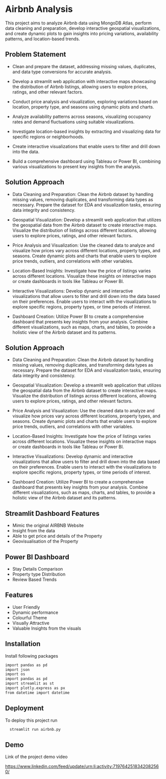 
# Airbnb Analysis

This project aims to analyze Airbnb data using MongoDB Atlas, perform data cleaning and preparation, develop interactive geospatial visualizations, and create dynamic plots to gain insights into pricing variations, availability patterns, and location-based trends.


## Problem Statement

- Clean and prepare the dataset, addressing missing values, duplicates, and data type conversions for accurate analysis.

- Develop a streamlit web application with interactive maps showcasing the distribution of Airbnb listings, allowing users to explore prices, ratings, and other relevant factors.
- Conduct price analysis and visualization, exploring variations based on location, property type, and seasons using dynamic plots and charts.
- Analyze availability patterns across seasons, visualizing occupancy rates and demand fluctuations using suitable visualizations.
- Investigate location-based insights by extracting and visualizing data for specific regions or neighborhoods.
- Create interactive visualizations that enable users to filter and drill down into the data.
- Build a comprehensive dashboard using Tableau or Power BI, combining various visualizations to present key insights from the analysis.

## Solution Approach

-  Data Cleaning and Preparation: Clean the Airbnb dataset by handling missing values, removing duplicates, and transforming data types as necessary. Prepare the dataset for EDA and visualization tasks, ensuring data integrity and consistency.

- Geospatial Visualization: Develop a streamlit web application that utilizes  the geospatial data from the Airbnb dataset to create interactive maps. Visualize the distribution of listings across different locations, allowing users to explore prices, ratings, and other relevant factors.

- Price Analysis and Visualization: Use the cleaned data to analyze and visualize how prices vary across different locations, property types, and seasons. Create dynamic plots and charts that enable users to explore price trends, outliers, and correlations with other variables.

- Location-Based Insights: Investigate how the price of listings varies across different locations.  Visualize these insights on interactive maps or create dashboards in tools like Tableau or Power BI.

- Interactive Visualizations: Develop dynamic and interactive visualizations that allow users to filter and drill down into the data based on their preferences. Enable users to interact with the visualizations to explore specific regions, property types, or time periods of interest.

- Dashboard Creation: Utilize Power BI to create a comprehensive dashboard that presents key insights from your analysis. Combine different visualizations, such as maps, charts, and tables, to provide a holistic view of the Airbnb dataset and its patterns.
## Solution Approach

-  Data Cleaning and Preparation: Clean the Airbnb dataset by handling missing values, removing duplicates, and transforming data types as necessary. Prepare the dataset for EDA and visualization tasks, ensuring data integrity and consistency.

- Geospatial Visualization: Develop a streamlit web application that utilizes  the geospatial data from the Airbnb dataset to create interactive maps. Visualize the distribution of listings across different locations, allowing users to explore prices, ratings, and other relevant factors.

- Price Analysis and Visualization: Use the cleaned data to analyze and visualize how prices vary across different locations, property types, and seasons. Create dynamic plots and charts that enable users to explore price trends, outliers, and correlations with other variables.

- Location-Based Insights: Investigate how the price of listings varies across different locations.  Visualize these insights on interactive maps or create dashboards in tools like Tableau or Power BI.

- Interactive Visualizations: Develop dynamic and interactive visualizations that allow users to filter and drill down into the data based on their preferences. Enable users to interact with the visualizations to explore specific regions, property types, or time periods of interest.

- Dashboard Creation: Utilize Power BI to create a comprehensive dashboard that presents key insights from your analysis. Combine different visualizations, such as maps, charts, and tables, to provide a holistic view of the Airbnb dataset and its patterns.
## Streamlit Dashboard Features

- Mimic the original AIRBNB Website
-  Insight from the data
- Able to get price and details of the Property
- Geovisualisation of the Property

## Power BI Dashboard

- Stay Details Comparison
- Property type Distribution
- Review Based Trends
## Features

- User Friendly
- Dynamic performance
- Colourful Theme
- Visually Attractive
- Valuable Insights from the visuals
## Installation

Install following packages

```bash
import pandas as pd
import json
import os
import pandas as pd
import streamlit as st
import plotly.express as px
from datetime import datetime
```
    
## Deployment

To deploy this project run

```bash
  streamlit run airbnb.py
```


## Demo

Link of the project demo video

https://www.linkedin.com/feed/update/urn:li:activity:7197642518342082560/

